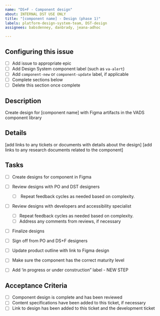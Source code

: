 ```yaml
---
name: "DS+F - Component design"
about: INTERNAL DST USE ONLY
title: "[component name] - Design (phase 1)"
labels: platform-design-system-team, DST-design
assignees: babsdenney, danbrady, jeana-adhoc

---
```


## Configuring this issue
- [ ] Add issue to appropriate epic
- [ ] Add Design System component label (such as `va-alert`)
- [ ] Add `component-new` or `component-update` label, if applicable
- [ ] Complete sections below
- [ ] Delete this section once complete

## Description
Create design for [component name] with Figma artifacts in the VADS component library

## Details
[add links to any tickets or documents with details about the design]
[add links to any research documents related to the component]

## Tasks
- [ ] Create designs for component in Figma
- [ ] Review designs with PO and DST designers
    - [ ]  Repeat feedback cycles as needed based on complexity.
 - [ ] Review designs with developers and accessibility specialist
     - [ ]  Repeat feedback cycles as needed based on complexity.
     - [ ] Address any comments from reviews, if necessary
- [ ] Finalize designs 
- [ ] Sign off from PO and DS+F designers
- [ ] Update product outline with link to Figma design
- [ ] Make sure the component has the correct maturity level
- [ ] Add ‘in progress or under construction” label - NEW STEP


## Acceptance Criteria
- [ ] Component design is complete and has been reviewed
- [ ] Content specifications have been added to this ticket, if necessary
- [ ] Link to design has been added to this ticket and the development ticket
